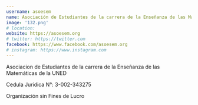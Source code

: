 ```yaml
---
username: asoesem
name: Asociación de Estudiantes de la carrera de la Enseñanza de las Matemáticas de la UNED
image: '132.png'
# location:
website: https://asoesem.org
# twitter: https://twitter.com
facebook: https://www.facebook.com/asoesem.org
# instagram: https://www.instagram.com
---
```

Asociacion de Estudiantes de la carrera de la Enseñanza de las Matemáticas de la UNED

Cedula Juridica N°: 3-002-343275

Organización sin Fines de Lucro

